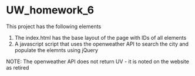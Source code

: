 # UW_homework_6

This project has the following elements
1. The index.html has the base layout of the page with IDs of all elements
2. A javascript script that uses the openweather API to search the city and populate the elemnts using jQuery

NOTE: The openweather API does not return UV - it is noted on the website as retired